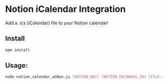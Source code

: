 # Notion iCalendar Integration

Add a .ics (iCalendar) file to your Notion calendar!

## Install

```sh
npm install
```

## Usage:
```sh
node notion_calendar_addon.js [NOTION_KEY] [NOTION_DATABASE_ID] [FILE.ICS]
```

